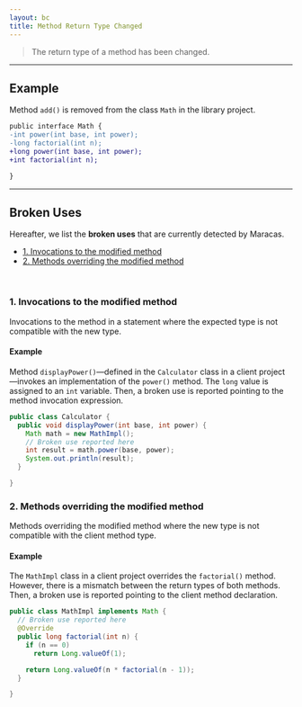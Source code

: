 ```yaml
---
layout: bc
title: Method Return Type Changed
---
```


> The return type of a method has been changed.

---

## Example
Method `add()` is removed from the class `Math` in the library project.

```diff
public interface Math {
-int power(int base, int power);
-long factorial(int n);
+long power(int base, int power);
+int factorial(int n);

}
```

---

## Broken Uses
Hereafter, we list the **broken uses** that are currently detected by Maracas.

- [1. Invocations to the modified method](#case-1)
- [2. Methods overriding the modified method](#case-2)

<br>

### 1. Invocations to the modified method <a name="case-1"></a>
Invocations to the method in a statement where the expected type is not compatible with the new type.

#### Example
Method `displayPower()`—defined in the `Calculator` class in a client project—invokes an implementation of the `power()` method.
The `long` value is assigned to an `int` variable.
Then, a broken use is reported pointing to the method invocation expression.

```java
public class Calculator {
  public void displayPower(int base, int power) {
    Math math = new MathImpl();
    // Broken use reported here
    int result = math.power(base, power);
    System.out.println(result);
  }

}
```


### 2. Methods overriding the modified method <a name="case-1"></a>
Methods overriding the modified method where the new type is not compatible with the client method type.

#### Example
The `MathImpl` class in a client project overrides the `factorial()` method.
However, there is a mismatch between the return types of both methods.
Then, a broken use is reported pointing to the client method declaration.

```java
public class MathImpl implements Math {
  // Broken use reported here
  @Override
  public long factorial(int n) {
    if (n == 0)
      return Long.valueOf(1);

    return Long.valueOf(n * factorial(n - 1));
  }

}
```
